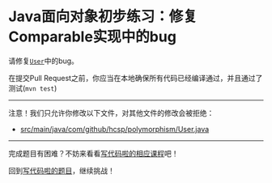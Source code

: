 # Java面向对象初步练习：修复Comparable实现中的bug

请修复[`User`](https://github.com/hcsp/fix-comparable-bug/blob/master/src/main/java/com/github/hcsp/polymorphism/User.java)中的bug。

在提交Pull Request之前，你应当在本地确保所有代码已经编译通过，并且通过了测试(`mvn test`)

-----
注意！我们只允许你修改以下文件，对其他文件的修改会被拒绝：
- [src/main/java/com/github/hcsp/polymorphism/User.java](https://github.com/hcsp/fix-comparable-bug/blob/master/src/main/java/com/github/hcsp/polymorphism/User.java)
-----


完成题目有困难？不妨来看看[写代码啦的相应课程](https://xiedaimala.com/tasks/661cd7ab-7fea-47d0-8e11-555d6fca751d)吧！

回到[写代码啦的题目](https://xiedaimala.com/tasks/661cd7ab-7fea-47d0-8e11-555d6fca751d/quizzes/6c87ef57-7f06-4af2-9112-86dd27ff099d)，继续挑战！
